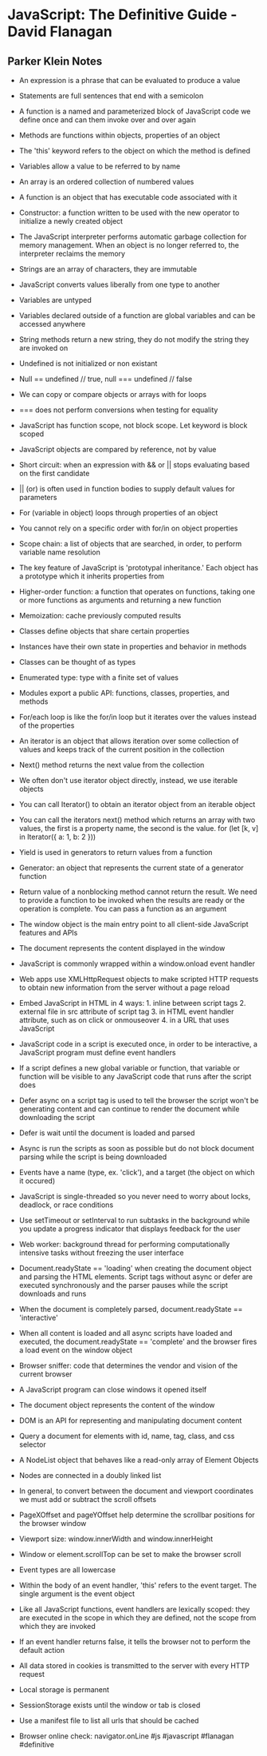 # JavaScript: The Definitive Guide - David Flanagan

## Parker Klein Notes
-   An expression is a phrase that can be evaluated to produce a value
    
-   Statements are full sentences that end with a semicolon
    
-   A function is a named and parameterized block of JavaScript code we define once and can them invoke over and over again
    
-   Methods are functions within objects, properties of an object
    
-   The 'this' keyword refers to the object on which the method is defined
    
-   Variables allow a value to be referred to by name
    
-   An array is an ordered collection of numbered values
    
-   A function is an object that has executable code associated with it
    
-   Constructor: a function written to be used with the new operator to initialize a newly created object
    
-   The JavaScript interpreter performs automatic garbage collection for memory management. When an object is no longer referred to, the interpreter reclaims the memory
    
-   Strings are an array of characters, they are immutable
    
-   JavaScript converts values liberally from one type to another
    
-   Variables are untyped
    
-   Variables declared outside of a function are global variables and can be accessed anywhere
    
-   String methods return a new string, they do not modify the string they are invoked on
    
-   Undefined is not initialized or non existant
    
-   Null == undefined // true, null === undefined // false
    
-   We can copy or compare objects or arrays with for loops
    
-   === does not perform conversions when testing for equality
    
-   JavaScript has function scope, not block scope. Let keyword is block scoped
    
-   JavaScript objects are compared by reference, not by value
    
-   Short circuit: when an expression with && or || stops evaluating based on the first candidate
    
-   || (or) is often used in function bodies to supply default values for parameters
    
-   For (variable in object) loops through properties of an object
    
-   You cannot rely on a specific order with for/in on object properties
    
-   Scope chain: a list of objects that are searched, in order, to perform variable name resolution
    
-   The key feature of JavaScript is 'prototypal inheritance.' Each object has a prototype which it inherits properties from
    
-   Higher-order function: a function that operates on functions, taking one or more functions as arguments and returning a new function
    
-   Memoization: cache previously computed results
    
-   Classes define objects that share certain properties
    
-   Instances have their own state in properties and behavior in methods
    
-   Classes can be thought of as types
    
-   Enumerated type: type with a finite set of values
    
-   Modules export a public API: functions, classes, properties, and methods
    
-   For/each loop is like the for/in loop but it iterates over the values instead of the properties
    
-   An iterator is an object that allows iteration over some collection of values and keeps track of the current position in the collection
    
-   Next() method returns the next value from the collection
    
-   We often don't use iterator object directly, instead, we use iterable objects
    
-   You can call Iterator() to obtain an iterator object from an iterable object
    
-   You can call the iterators next() method which returns an array with two values, the first is a property name, the second is the value. for (let [k, v] in Iterator({ a: 1, b: 2 }))
    
-   Yield is used in generators to return values from a function
    
-   Generator: an object that represents the current state of a generator function
    
-   Return value of a nonblocking method cannot return the result. We need to provide a function to be invoked when the results are ready or the operation is complete. You can pass a function as an argument
    
-   The window object is the main entry point to all client-side JavaScript features and APIs
    
-   The document represents the content displayed in the window
    
-   JavaScript is commonly wrapped within a window.onload event handler
    
-   Web apps use XMLHttpRequest objects to make scripted HTTP requests to obtain new information from the server without a page reload
    
-   Embed JavaScript in HTML in 4 ways: 1. inline between script tags 2. external file in src attribute of script tag 3. in HTML event handler attribute, such as on click or onmouseover 4. in a URL that uses JavaScript
    
-   JavaScript code in a script is executed once, in order to be interactive, a JavaScript program must define event handlers
    
-   If a script defines a new global variable or function, that variable or function will be visible to any JavaScript code that runs after the script does
    
-   Defer async on a script tag is used to tell the browser the script won't be generating content and can continue to render the document while downloading the script
    
-   Defer is wait until the document is loaded and parsed
    
-   Async is run the scripts as soon as possible but do not block document parsing while the script is being downloaded
    
-   Events have a name (type, ex. 'click'), and a target (the object on which it occured)
    
-   JavaScript is single-threaded so you never need to worry about locks, deadlock, or race conditions
    
-   Use setTimeout or setInterval to run subtasks in the background while you update a progress indicator that displays feedback for the user
    
-   Web worker: background thread for performing computationally intensive tasks without freezing the user interface
    
-   Document.readyState == 'loading' when creating the document object and parsing the HTML elements. Script tags without async or defer are executed synchronously and the parser pauses while the script downloads and runs
    
-   When the document is completely parsed, document.readyState == 'interactive'
    
-   When all content is loaded and all async scripts have loaded and executed, the document.readyState == 'complete' and the browser fires a load event on the window object
    
-   Browser sniffer: code that determines the vendor and vision of the current browser
    
-   A JavaScript program can close windows it opened itself
    
-   The document object represents the content of the window
    
-   DOM is an API for representing and manipulating document content
    
-   Query a document for elements with id, name, tag, class, and css selector
    
-   A NodeList object that behaves like a read-only array of Element Objects
    
-   Nodes are connected in a doubly linked list
    
-   In general, to convert between the document and viewport coordinates we must add or subtract the scroll offsets
    
-   PageXOffset and pageYOffset help determine the scrollbar positions for the browser window
    
-   Viewport size: window.innerWidth and window.innerHeight
    
-   Window or element.scrollTop can be set to make the browser scroll
    
-   Event types are all lowercase
    
-   Within the body of an event handler, 'this' refers to the event target. The single argument is the event object
    
-   Like all JavaScript functions, event handlers are lexically scoped: they are executed in the scope in which they are defined, not the scope from which they are invoked
    
-   If an event handler returns false, it tells the browser not to perform the default action
    
-   All data stored in cookies is transmitted to the server with every HTTP request
    
-   Local storage is permanent
    
-   SessionStorage exists until the window or tab is closed
    
-   Use a manifest file to list all urls that should be cached
    
-   Browser online check: navigator.onLine
#js #javascript #flanagan
#definitive 